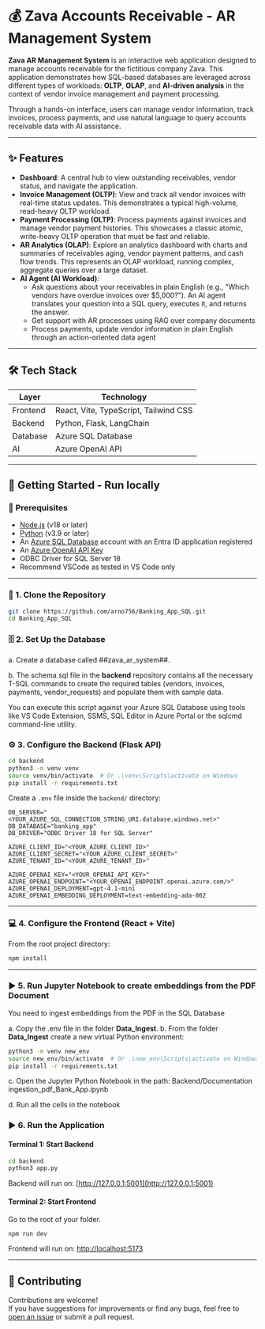 # 💰 Zava Accounts Receivable - AR Management System

**Zava AR Management System** is an interactive web application designed to manage accounts receivable for the fictitious company Zava. This application demonstrates how SQL-based databases are leveraged across different types of workloads: **OLTP**, **OLAP**, and **AI-driven analysis** in the context of vendor invoice management and payment processing.

Through a hands-on interface, users can manage vendor information, track invoices, process payments, and use natural language to query accounts receivable data with AI assistance.

---

## ✨ Features

- **Dashboard**: A central hub to view outstanding receivables, vendor status, and navigate the application.
- **Invoice Management (OLTP)**: View and track all vendor invoices with real-time status updates. This demonstrates a typical high-volume, read-heavy OLTP workload.
- **Payment Processing (OLTP)**: Process payments against invoices and manage vendor payment histories. This showcases a classic atomic, write-heavy OLTP operation that must be fast and reliable.
- **AR Analytics (OLAP)**: Explore an analytics dashboard with charts and summaries of receivables aging, vendor payment patterns, and cash flow trends. This represents an OLAP workload, running complex, aggregate queries over a large dataset.
- **AI Agent (AI Workload)**: 
    - Ask questions about your receivables in plain English (e.g., "Which vendors have overdue invoices over $5,000?"). An AI agent translates your question into a SQL query, executes it, and returns the answer.
    - Get support with AR processes using RAG over company documents
    - Process payments, update vendor information in plain English through an action-oriented data agent

---

## 🛠️ Tech Stack

| Layer    | Technology                            |
| -------- | ------------------------------------- |
| Frontend | React, Vite, TypeScript, Tailwind CSS |
| Backend  | Python, Flask, LangChain              |
| Database | Azure SQL Database                    |
| AI       | Azure OpenAI API                      |

---

## 🚀 Getting Started - Run locally

### 🔧 Prerequisites

- [Node.js](https://nodejs.org/) (v18 or later)
- [Python](https://www.python.org/) (v3.9 or later)
- An [Azure SQL Database](https://azure.microsoft.com/en-us/services/sql-database/) account with an Entra ID application registered
- An [Azure OpenAI API Key](https://azure.microsoft.com/en-us/products/ai-services/openai-service)
- ODBC Driver for SQL Server 18
- Recommend VSCode as tested in VS Code only

---

### 📅 1. Clone the Repository

```bash
git clone https://github.com/arno756/Banking_App_SQL.git
cd Banking_App_SQL
```

### 🗄️ 2. Set Up the Database

a. Create a database called ##zava_ar_system##.

b. The schema.sql file in the **backend** repository contains all the necessary T-SQL commands to create the required tables (vendors, invoices, payments, vendor_requests) and populate them with sample data.

You can execute this script against your Azure SQL Database using tools like VS Code Extension, SSMS, SQL Editor in Azure Portal or the sqlcmd command-line utility.

### ⚙️ 3. Configure the Backend (Flask API)

```bash
cd backend
python3 -m venv venv
source venv/bin/activate  # Or .\venv\Scripts\activate on Windows
pip install -r requirements.txt
```

Create a `.env` file inside the `backend/` directory:

```env
DB_SERVER="<YOUR_AZURE_SQL_CONNECTION_STRING_URI.database.windows.net>"
DB_DATABASE="banking_app"
DB_DRIVER="ODBC Driver 18 for SQL Server"

AZURE_CLIENT_ID="<YOUR_AZURE_CLIENT_ID>"
AZURE_CLIENT_SECRET="<YOUR_AZURE_CLIENT_SECRET>"
AZURE_TENANT_ID="<YOUR_AZURE_TENANT_ID>"

AZURE_OPENAI_KEY="<YOUR_OPENAI_API_KEY>"
AZURE_OPENAI_ENDPOINT="<YOUR_OPENAI_ENDPOINT.openai.azure.com/>"
AZURE_OPENAI_DEPLOYMENT=gpt-4.1-mini
AZURE_OPENAI_EMBEDDING_DEPLOYMENT=text-embedding-ada-002

```

---

### 💻 4. Configure the Frontend (React + Vite)

From the root project directory:

```bash
npm install
```

---

### ▶️ 5. Run Jupyter Notebook to create embeddings from the PDF Document

You need to ingest embeddings from the PDF in the SQL Database

a. Copy the .env file in the folder **Data_Ingest**.
b. From the folder **Data_Ingest** create a new virtual Python environment:

```bash
python3 -m venv new_env
source new_env/bin/activate  # Or .\new_env\Scripts\activate on Windows
pip install -r requirements.txt
```

c. Open the Jupyter Python Notebook in the path: Backend/Documentation ingestion_pdf_Bank_App.ipynb

d. Run all the cells in the notebook

### ▶️ 6. Run the Application

#### Terminal 1: Start Backend

```bash
cd backend
python3 app.py
```

Backend will run on: [http://127.0.0.1:5001](http://127.0.0.1:5001)

#### Terminal 2: Start Frontend

Go to the root of your folder.

```bash
npm run dev
```

Frontend will run on: [http://localhost:5173](http://localhost:5173)

---

## 🤝 Contributing

Contributions are welcome!\
If you have suggestions for improvements or find any bugs, feel free to [open an issue](https://github.com/Banking_App_SQL/issues) or submit a pull request.
